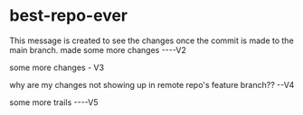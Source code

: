 # best-repo-ever
This message is created to see the changes once the commit is made to the main branch.
made some more changes ----V2

some more changes - V3

why are my changes not showing up in remote repo's feature branch??  --V4

some more trails ----V5

